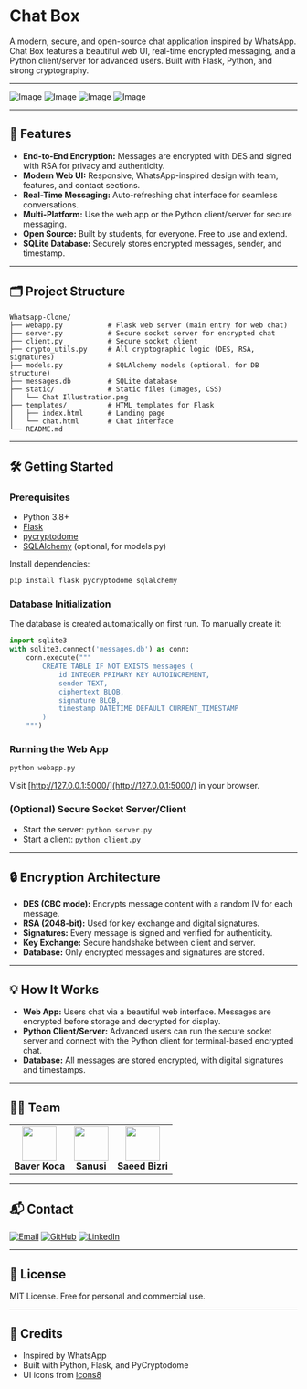# Chat Box
A modern, secure, and open-source chat application inspired by WhatsApp. Chat Box features a beautiful web UI, real-time encrypted messaging, and a Python client/server for advanced users. Built with Flask, Python, and strong cryptography.

---

![Image](https://github.com/user-attachments/assets/6d5fa7d8-6b06-4c1e-a2cb-812ba0d04487)
![Image](https://github.com/user-attachments/assets/06f6878f-2155-45d9-9059-a3353d545086)
![Image](https://github.com/user-attachments/assets/2625b9f5-f532-4bf9-8c6c-5d5fc9b2b4a8)
![Image](https://github.com/user-attachments/assets/4f541029-7f08-412b-b69e-16137fec8c2b)

---

## 🚀 Features
- **End-to-End Encryption:** Messages are encrypted with DES and signed with RSA for privacy and authenticity.
- **Modern Web UI:** Responsive, WhatsApp-inspired design with team, features, and contact sections.
- **Real-Time Messaging:** Auto-refreshing chat interface for seamless conversations.
- **Multi-Platform:** Use the web app or the Python client/server for secure messaging.
- **Open Source:** Built by students, for everyone. Free to use and extend.
- **SQLite Database:** Securely stores encrypted messages, sender, and timestamp.

---

## 🗂️ Project Structure
```text
Whatsapp-Clone/
├── webapp.py           # Flask web server (main entry for web chat)
├── server.py           # Secure socket server for encrypted chat
├── client.py           # Secure socket client
├── crypto_utils.py     # All cryptographic logic (DES, RSA, signatures)
├── models.py           # SQLAlchemy models (optional, for DB structure)
├── messages.db         # SQLite database
├── static/             # Static files (images, CSS)
│   └── Chat Illustration.png
├── templates/          # HTML templates for Flask
│   ├── index.html      # Landing page
│   └── chat.html       # Chat interface
└── README.md
```

---

## 🛠️ Getting Started

### Prerequisites
- Python 3.8+
- [Flask](https://flask.palletsprojects.com/)
- [pycryptodome](https://www.pycryptodome.org/)
- [SQLAlchemy](https://www.sqlalchemy.org/) (optional, for models.py)

Install dependencies:
```bash
pip install flask pycryptodome sqlalchemy
```

### Database Initialization
The database is created automatically on first run. To manually create it:
```python
import sqlite3
with sqlite3.connect('messages.db') as conn:
    conn.execute("""
        CREATE TABLE IF NOT EXISTS messages (
            id INTEGER PRIMARY KEY AUTOINCREMENT,
            sender TEXT,
            ciphertext BLOB,
            signature BLOB,
            timestamp DATETIME DEFAULT CURRENT_TIMESTAMP
        )
    """)
```

### Running the Web App
```bash
python webapp.py
```
Visit [http://127.0.0.1:5000/](http://127.0.0.1:5000/) in your browser.

### (Optional) Secure Socket Server/Client
- Start the server: `python server.py`
- Start a client: `python client.py`

---

## 🔒 Encryption Architecture
- **DES (CBC mode):** Encrypts message content with a random IV for each message.
- **RSA (2048-bit):** Used for key exchange and digital signatures.
- **Signatures:** Every message is signed and verified for authenticity.
- **Key Exchange:** Secure handshake between client and server.
- **Database:** Only encrypted messages and signatures are stored.

---

## 💡 How It Works
- **Web App:** Users chat via a beautiful web interface. Messages are encrypted before storage and decrypted for display.
- **Python Client/Server:** Advanced users can run the secure socket server and connect with the Python client for terminal-based encrypted chat.
- **Database:** All messages are stored encrypted, with digital signatures and timestamps.

---

## 👨‍💻 Team
<table>
  <tr>
    <td align="center"><img src="https://ui-avatars.com/api/?name=Baver+Koca&background=075e54&color=fff&size=80" width="60"/><br/><b>Baver Koca</b></td>
    <td align="center"><img src="https://ui-avatars.com/api/?name=Sanusi&background=25d366&color=fff&size=80" width="60"/><br/><b>Sanusi</b></td>
    <td align="center"><img src="https://ui-avatars.com/api/?name=Saeed+Bizri&background=128c7e&color=fff&size=80" width="60"/><br/><b>Saeed Bizri</b></td>
  </tr>
</table>

---

## 📬 Contact
<p>
  <a href="mailto:baver.koca00@gmail.com"><img src="https://img.icons8.com/color/32/gmail-new.png" alt="Email" style="vertical-align:middle;"></a>
  <a href="https://github.com/BaverKoca"><img src="https://img.icons8.com/ios-glyphs/32/25d366/github.png" alt="GitHub" style="vertical-align:middle;"></a>
  <a href="https://www.linkedin.com/in/baver-koca"><img src="https://img.icons8.com/color/32/linkedin.png" alt="LinkedIn" style="vertical-align:middle;"></a>
</p>

---

## 📝 License
MIT License. Free for personal and commercial use.

---

## 🙏 Credits
- Inspired by WhatsApp
- Built with Python, Flask, and PyCryptodome
- UI icons from [Icons8](https://icons8.com/)
